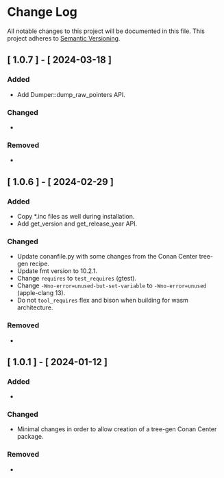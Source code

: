 # Change Log

All notable changes to this project will be documented in this file.
This project adheres to [Semantic Versioning](http://semver.org/).

## [ 1.0.7 ] - [ 2024-03-18 ]

### Added
- Add Dumper::dump_raw_pointers API.

### Changed
-

### Removed
-

## [ 1.0.6 ] - [ 2024-02-29 ]

### Added
- Copy *.inc files as well during installation.
- Add get_version and get_release_year API.

### Changed
- Update conanfile.py with some changes from the Conan Center tree-gen recipe.
- Update fmt version to 10.2.1.
- Change `requires` to `test_requires` (gtest).
- Change `-Wno-error=unused-but-set-variable` to `-Wno-error=unused` (apple-clang 13).
- Do not `tool_requires` flex and bison when building for wasm architecture.

### Removed
-

## [ 1.0.1 ] - [ 2024-01-12 ]

### Added
- 

### Changed
- Minimal changes in order to allow creation of a tree-gen Conan Center package.

### Removed
-
